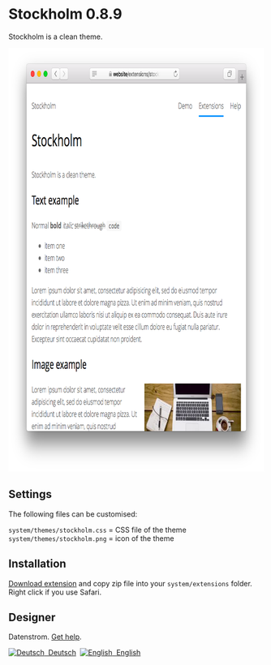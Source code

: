 Stockholm 0.8.9
===============
Stockholm is a clean theme.

<p align="center"><img src="stockholm-screenshot.png?raw=true" width="795" height="836" alt="Screenshot"></p>

## Settings

The following files can be customised:

`system/themes/stockholm.css` = CSS file of the theme  
`system/themes/stockholm.png` = icon of the theme  

## Installation

[Download extension](https://github.com/datenstrom/yellow-extensions/raw/master/zip/stockholm.zip) and copy zip file into your `system/extensions` folder. Right click if you use Safari.

## Designer

Datenstrom. [Get help](https://datenstrom.se/yellow/help/).

<p>
<a href="README-de.md"><img src="https://raw.githubusercontent.com/datenstrom/yellow-extensions/master/source/help/language-de.png" width="15" height="15" alt="Deutsch">&nbsp; Deutsch</a>&nbsp;
<a href="README.md"><img src="https://raw.githubusercontent.com/datenstrom/yellow-extensions/master/source/help/language-en.png" width="15" height="15" alt="English">&nbsp; English</a>&nbsp;
</p>
